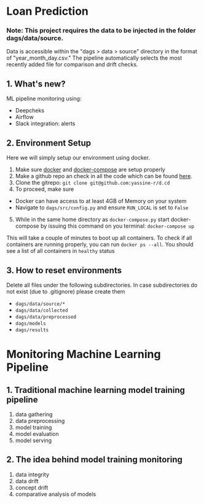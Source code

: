 # Loan Prediction

### Note: This project requires the data to be injected in the folder dags/data/source.
Data is accessible within the "dags > data > source" directory in the format of "year_month_day.csv." The pipeline automatically selects the most recently added file for comparison and drift checks.

## 1. What's new?
ML pipeline monitoring using:
- Deepcheks
- Airflow
- Slack integration: alerts

## 2. Environment Setup
Here we will simply setup our environment using docker.
1. Make sure [docker](https://docs.docker.com/get-started/) and [docker-compose](https://docs.docker.com/get-started/08_using_compose/) are setup properly
2. Make a github repo an check in all the code which can be found [here](https://s3.amazonaws.com/projex.dezyre.com/ml-model-monitoring-using-apache-airflow-and-docker/materials/code.zip).
3. Clone the gitrepo: `git clone git@github.com:yassine-r/d.cd`
4. To proceed, make sure
- Docker can have access to at least 4GB of Memory on your system
- Navigate to `dags/src/config.py` and ensure `RUN_LOCAL` is set to `False`
5. While in the same home directory as `docker-compose.py` start docker-compose by issuing this command on you terminal: `docker-compose up`

This will take a couple of minutes to boot up all containers. To check if all containers are running properly, you can run `docker ps --all`. You should see a list of all containers in `healthy` status

## 3. How to reset environments
Delete all files under the following subdirectories. In case subdirectories do not exist (due to .gitignore) please create them

-  `dags/data/source/*`
-  `dags/data/collected`
-  `dags/data/preprocessed`
-  `dags/models`
-  `dags/results`
# Monitoring Machine Learning Pipeline

## 1. Traditional machine learning model training pipeline
1. data gathering
2. data preprocessing
3. model training
4. model evaluation
5. model serving

## 2. The idea behind model training monitoring
1. data integrity
2. data drift
3. concept drift
4. comparative analysis of models